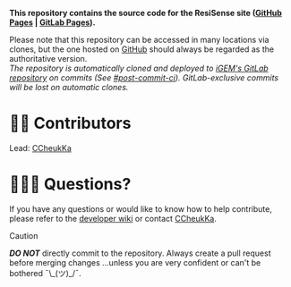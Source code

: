 **This repository contains the source code for the ResiSense site ([GitHub Pages](https://resisense.github.io) | [GitLab Pages](https://2024.igem.wiki/hongkong-cuhk)).**  

Please note that this repository can be accessed in many locations via clones, but the one hosted on [GitHub](https://github.com/ResiSense/ResiSense.github.io) should always be regarded as the authoritative version.  
*The repository is automatically cloned and deployed to [iGEM's GitLab repository](https://gitlab.igem.org/2024/hongkong-cuhk) on commits (See [#post-commit-ci](/DEV-WIKI.md#post-commit-ci)). GitLab-exclusive commits will be lost on automatic clones.*  

# ✍🏻 Contributors
Lead: [CCheukKa](https://github.com/CCheukKa)

# 🙋🏻‍♂️ Questions?
If you have any questions or would like to know how to help contribute, please refer to the [developer wiki](/DEV-WIKI.md) or contact [CCheukKa](https://github.com/CCheukKa).  

> [!CAUTION]  
> ***DO NOT*** directly commit to the repository. Always create a pull request before merging changes ...unless you are very confident or can't be bothered ¯\\\_(ツ)\_/¯.  